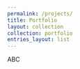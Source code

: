 ```yaml
---
permalink: /projects/
title: Portfolio
layout: collection
collection: portfolio
entries_layout: list
---
```


ABC
